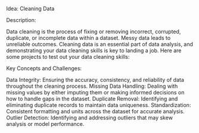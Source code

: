 Idea: Cleaning Data

Description:

Data cleaning is the process of fixing or removing incorrect, corrupted, duplicate, or incomplete
data within a dataset. Messy data leads to unreliable outcomes. Cleaning data is an essential
part of data analysis, and demonstrating your data cleaning skills is key to landing a job. Here
are some projects to test out your data cleaning skills: 

Key Concepts and Challenges:

Data Integrity: Ensuring the accuracy, consistency, and reliability of data throughout the
cleaning process.
Missing Data Handling: Dealing with missing values by either imputing them or making
informed decisions on how to handle gaps in the dataset.
Duplicate Removal: Identifying and eliminating duplicate records to maintain data
uniqueness.
Standardization: Consistent formatting and units across the dataset for accurate analysis.
Outlier Detection: Identifying and addressing outliers that may skew analysis or model
performance.
